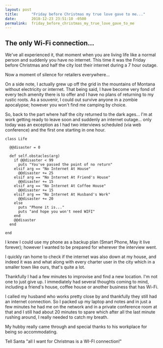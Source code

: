 ```yaml
---
layout: post
title:      "Friday before Christmas my true love gave to me..."
date:       2018-12-23 23:51:10 -0500
permalink:  friday_before_christmas_my_true_love_gave_to_me
---
```


## The only Wi-Fi connection...

We've all experienced it, that moment when you are living life like a normal person and suddenly you have no internet.
This time it was the Friday before Christmas and half the city lost their internet during a 7 hour outage.

Now a moment of silence for retailers everywhere... 

On a side note, I actually grew up off the grid in the mountains of Montana without electricity or internet. That being said, I have become very fond of every tech amenity there is to offer and I have no plans of returning to my rustic roots. As a souvenir, I could out survive anyone in a zombie apocalypse; however you won't find me camping by choice.

So, back to the part where half the city returned to the dark ages... I'm at work getting ready to leave soon and suddenly an internet outage... only today was an exception as I had two interviews scheduled (via web conference) and the first one starting in one hour. 

```
class Life

  @@disaster = 0

  def self.obstacles(arg)
    if @@disaster < 99
      puts "You've passed the point of no return"
    elsif arg == "No Internet At House"
      @@disaster += 25
    elsif arg == "No Internet At Friend's House"
      @@disaster += 15
    elsif arg == "No Internet At Coffee House"
      @@disaster += 15
    elsif arg == "No Internet At Husband's Work"
      @@disaster += 20
    else 
      puts "Phone it is..."
      puts "and hope you won't need WIFI"
    end
    @@disaster
  end

end
```

I knew I could use my phone as a backup plan (Smart Phone, May it live forever); however I wanted to be prepared for wherever the interview went.

I quickly ran home to check if the internet was also down at my house, and indeed it was and what along with every charter user in the city which in a smaller town like ours, that's quite a lot.

Thankfully I had a few minutes to improvise and find a new location. I'm not one to just give up. 
I immediately had several thoughts coming to mind, including a friend's house, coffee house or another business that has Wi-Fi. 

I called my husband who works pretty close by and thankfully they still had an internet connection. So I packed up my laptop and notes and in just a few minutes he had me on the network and in a private conference room at that and I still had about 20 minutes to spare which after all the last minute rushing around, I really needed to catch my breath. 

My hubby really came through and special thanks to his workplace for being so accommodating. 

Tell Santa "all I want for Christmas is a WI-FI connection!"






